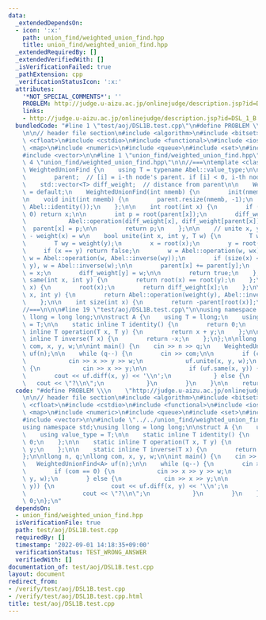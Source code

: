 ```yaml
---
data:
  _extendedDependsOn:
  - icon: ':x:'
    path: union_find/weighted_union_find.hpp
    title: union_find/weighted_union_find.hpp
  _extendedRequiredBy: []
  _extendedVerifiedWith: []
  _isVerificationFailed: true
  _pathExtension: cpp
  _verificationStatusIcon: ':x:'
  attributes:
    '*NOT_SPECIAL_COMMENTS*': ''
    PROBLEM: http://judge.u-aizu.ac.jp/onlinejudge/description.jsp?id=DSL_1_B
    links:
    - http://judge.u-aizu.ac.jp/onlinejudge/description.jsp?id=DSL_1_B
  bundledCode: "#line 1 \"test/aoj/DSL1B.test.cpp\"\n#define PROBLEM \\\n    \"http://judge.u-aizu.ac.jp/onlinejudge/description.jsp?id=DSL_1_B\"\
    \n\n// header file section\n#include <algorithm>\n#include <bitset>\n#include\
    \ <cfloat>\n#include <cstdio>\n#include <functional>\n#include <iostream>\n#include\
    \ <map>\n#include <numeric>\n#include <queue>\n#include <set>\n#include <stack>\n\
    #include <vector>\n\n#line 1 \"union_find/weighted_union_find.hpp\"\n\n\n#line\
    \ 4 \"union_find/weighted_union_find.hpp\"\n\n//===\ntemplate <class Abel>\nstruct\
    \ WeightedUnionFind {\n    using T = typename Abel::value_type;\n\n    std::vector<int>\n\
    \        parent;  // [i] = i-th node's parent. if [i] < 0, i-th node is root.\n\
    \    std::vector<T> diff_weight;  // distance from parent\n\n    WeightedUnionFind()\
    \ = default;\n    WeightedUnionFind(int nmemb) {\n        init(nmemb);\n    };\n\
    \n    void init(int nmemb) {\n        parent.resize(nmemb, -1);\n        diff_weight.resize(nmemb,\
    \ Abel::identity());\n    };\n\n    int root(int x) {\n        if (parent[x] <\
    \ 0) return x;\n\n        int p = root(parent[x]);\n        diff_weight[x] =\n\
    \            Abel::operation(diff_weight[x], diff_weight[parent[x]]);\n      \
    \  parent[x] = p;\n\n        return p;\n    };\n\n    // unite x, y; weight(y)\
    \ - weight(x) = w\n    bool unite(int x, int y, T w) {\n        T wx = weight(x);\n\
    \        T wy = weight(y);\n        x = root(x);\n        y = root(y);\n\n   \
    \     if (x == y) return false;\n        w = Abel::operation(w, wx);\n       \
    \ w = Abel::operation(w, Abel::inverse(wy));\n        if (size(x) < size(y)) std::swap(x,\
    \ y), w = Abel::inverse(w);\n\n        parent[x] += parent[y];\n        parent[y]\
    \ = x;\n        diff_weight[y] = w;\n\n        return true;\n    };\n\n    bool\
    \ same(int x, int y) {\n        return root(x) == root(y);\n    };\n\n    T weight(int\
    \ x) {\n        root(x);\n        return diff_weight[x];\n    };\n\n    T diff(int\
    \ x, int y) {\n        return Abel::operation(weight(y), Abel::inverse(weight(x)));\n\
    \    };\n\n    int size(int x) {\n        return -parent[root(x)];\n    };\n};\n\
    //===\n\n\n#line 19 \"test/aoj/DSL1B.test.cpp\"\n\nusing namespace std;\nusing\
    \ llong = long long;\n\nstruct A {\n    using T = llong;\n    using value_type\
    \ = T;\n\n    static inline T identity() {\n        return 0;\n    };\n\n    static\
    \ inline T operation(T x, T y) {\n        return x + y;\n    };\n\n    static\
    \ inline T inverse(T x) {\n        return -x;\n    };\n};\n\nllong n, q;\nllong\
    \ com, x, y, w;\n\nint main() {\n    cin >> n >> q;\n    WeightedUnionFind<A>\
    \ uf(n);\n\n    while (q--) {\n        cin >> com;\n\n        if (com == 0) {\n\
    \            cin >> x >> y >> w;\n            uf.unite(x, y, w);\n        } else\
    \ {\n            cin >> x >> y;\n\n            if (uf.same(x, y)) {\n        \
    \        cout << uf.diff(x, y) << '\\n';\n            } else {\n             \
    \   cout << \"?\\n\";\n            }\n        }\n    }\n\n    return 0;\n};\n"
  code: "#define PROBLEM \\\n    \"http://judge.u-aizu.ac.jp/onlinejudge/description.jsp?id=DSL_1_B\"\
    \n\n// header file section\n#include <algorithm>\n#include <bitset>\n#include\
    \ <cfloat>\n#include <cstdio>\n#include <functional>\n#include <iostream>\n#include\
    \ <map>\n#include <numeric>\n#include <queue>\n#include <set>\n#include <stack>\n\
    #include <vector>\n\n#include \"../../union_find/weighted_union_find.hpp\"\n\n\
    using namespace std;\nusing llong = long long;\n\nstruct A {\n    using T = llong;\n\
    \    using value_type = T;\n\n    static inline T identity() {\n        return\
    \ 0;\n    };\n\n    static inline T operation(T x, T y) {\n        return x +\
    \ y;\n    };\n\n    static inline T inverse(T x) {\n        return -x;\n    };\n\
    };\n\nllong n, q;\nllong com, x, y, w;\n\nint main() {\n    cin >> n >> q;\n \
    \   WeightedUnionFind<A> uf(n);\n\n    while (q--) {\n        cin >> com;\n\n\
    \        if (com == 0) {\n            cin >> x >> y >> w;\n            uf.unite(x,\
    \ y, w);\n        } else {\n            cin >> x >> y;\n\n            if (uf.same(x,\
    \ y)) {\n                cout << uf.diff(x, y) << '\\n';\n            } else {\n\
    \                cout << \"?\\n\";\n            }\n        }\n    }\n\n    return\
    \ 0;\n};\n"
  dependsOn:
  - union_find/weighted_union_find.hpp
  isVerificationFile: true
  path: test/aoj/DSL1B.test.cpp
  requiredBy: []
  timestamp: '2022-09-01 14:18:35+09:00'
  verificationStatus: TEST_WRONG_ANSWER
  verifiedWith: []
documentation_of: test/aoj/DSL1B.test.cpp
layout: document
redirect_from:
- /verify/test/aoj/DSL1B.test.cpp
- /verify/test/aoj/DSL1B.test.cpp.html
title: test/aoj/DSL1B.test.cpp
---
```

